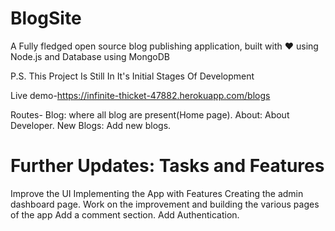# BlogSite

A Fully fledged open source blog publishing application, built with ♥ using Node.js and Database using MongoDB

P.S. This Project Is Still In It's Initial Stages Of Development

Live demo-https://infinite-thicket-47882.herokuapp.com/blogs

Routes-
Blog: where all blog are present(Home page).
About: About Developer.
New Blogs: Add new blogs.

# Further Updates: Tasks and Features
Improve the UI
Implementing the App with Features
Creating the admin dashboard page.
Work on the improvement and building the various pages of the app
Add a comment section.
Add Authentication.
